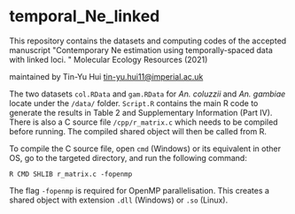 # temporal_Ne_linked

This repository contains the datasets and computing codes of the accepted manuscript "Contemporary Ne estimation using temporally-spaced data with linked loci. " Molecular Ecology Resources (2021)

maintained by Tin-Yu Hui <tin-yu.hui11@imperial.ac.uk>

The two datasets ```col.RData``` and ```gam.RData``` for *An. coluzzii* and *An. gambiae* locate under the ```/data/``` folder. ```Script.R``` contains the main R code to generate the results in Table 2 and Supplementary Information (Part IV). There is also a C source file ```/cpp/r_matrix.c``` which needs to be compiled before running. The compiled shared object will then be called from R. 

To compile the C source file, open ```cmd``` (Windows) or its equivalent in other OS, go to the targeted directory, and run the following command: 
```
R CMD SHLIB r_matrix.c -fopenmp
```
The flag ```-fopenmp``` is required for OpenMP parallelisation. This creates a shared object with extension ```.dll``` (Windows) or ```.so``` (Linux). 
